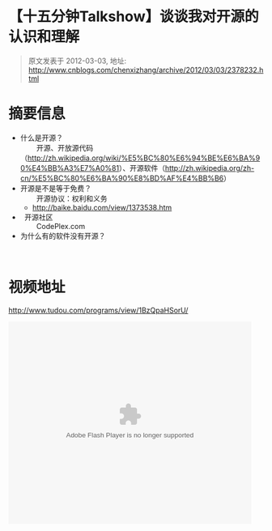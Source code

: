 # 【十五分钟Talkshow】谈谈我对开源的认识和理解 
> 原文发表于 2012-03-03, 地址: http://www.cnblogs.com/chenxizhang/archive/2012/03/03/2378232.html 


<h1>摘要信息</h1> <ul> <li>什么是开源？<br>&nbsp;&nbsp;&nbsp;&nbsp;&nbsp;&nbsp;&nbsp; 开源、开放源代码（<a title="http://zh.wikipedia.org/wiki/%E5%BC%80%E6%94%BE%E6%BA%90%E4%BB%A3%E7%A0%81" href="http://zh.wikipedia.org/wiki/%E5%BC%80%E6%94%BE%E6%BA%90%E4%BB%A3%E7%A0%81">http://zh.wikipedia.org/wiki/%E5%BC%80%E6%94%BE%E6%BA%90%E4%BB%A3%E7%A0%81</a>）、开源软件（<a title="http://zh.wikipedia.org/zh-cn/%E5%BC%80%E6%BA%90%E8%BD%AF%E4%BB%B6" href="http://zh.wikipedia.org/zh-cn/%E5%BC%80%E6%BA%90%E8%BD%AF%E4%BB%B6">http://zh.wikipedia.org/zh-cn/%E5%BC%80%E6%BA%90%E8%BD%AF%E4%BB%B6</a>）  <li>开源是不是等于免费？<br>&nbsp;&nbsp;&nbsp;&nbsp;&nbsp;&nbsp;&nbsp; 开源协议：权利和义务  <ul> <li><a title="http://baike.baidu.com/view/1373538.htm" href="http://baike.baidu.com/view/1373538.htm">http://baike.baidu.com/view/1373538.htm</a></li></ul> <li>&nbsp; 开源社区<br>&nbsp;&nbsp;&nbsp;&nbsp;&nbsp;&nbsp;&nbsp; CodePlex.com  <li>为什么有的软件没有开源？</li></ul> <p>&nbsp;&nbsp; </p> <h1>视频地址</h1> <p><a title="http://www.tudou.com/programs/view/1BzQpaHSorU/" href="http://www.tudou.com/programs/view/1BzQpaHSorU/">http://www.tudou.com/programs/view/1BzQpaHSorU/</a></p> <p><embed src="http://www.tudou.com/v/1BzQpaHSorU/&amp;rpid=101037296&amp;resourceId=101037296_05_05_99/v.swf" type="application/x-shockwave-flash" allowscriptaccess="always" allowfullscreen="true" wmode="opaque" width="480" height="400"></embed></p>